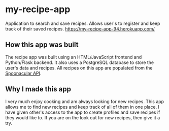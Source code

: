 # my-recipe-app
Application to search and save recipes. Allows user's to register and keep track of their saved recipes.
https://my-recipe-app-94.herokuapp.com/

## How this app was built
The recipe app was built using an HTML/JavaScript frontend and Python/Flask backend. It also uses a PostgreSQL database to store the user's data and recipes.
All recipes on this app are populated from the [Spoonacular API](https://spoonacular.com/food-api).

## Why I made this app
I very much enjoy cooking and am always looking for new recipes. This app allows me to find new recipes and keep track of all of them in one place. I have given other's access to the app to create profiles and save recipes if they would like to. If you are on the look out for new recipes, then give it a try.
